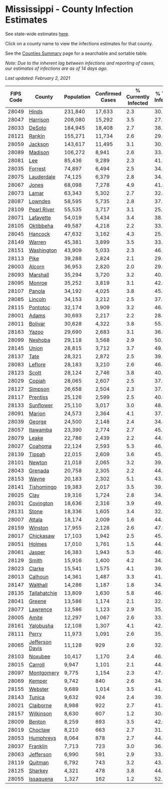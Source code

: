 # Mississippi - County Infection Estimates

See state-wide estimates [here](/infections/us-ms).

Click on a county name to view the infections estimates for that county.

See the [Counties Summary](/infections/summary-counties) page for a searchable and sortable table.

*Note: Due to the inherent lag between infections and reporting of cases, our estimates of infections are as of 14 days ago.*

*Last updated: February 2, 2021*

|   FIPS Code |                             County |   Population |   Confirmed Cases |   % Currently Infected |   % Total Infected |
|-------------|------------------------------------|--------------|-------------------|------------------------|--------------------|
|       28049 |                     [Hinds](hinds) |      231,840 |            17,633 |                    2.3 |               30.3 |
|       28047 |               [Harrison](harrison) |      208,080 |            15,292 |                    3.5 |               27.9 |
|       28033 |                   [DeSoto](desoto) |      184,945 |            18,408 |                    2.7 |               38.7 |
|       28121 |                   [Rankin](rankin) |      155,271 |            11,734 |                    2.6 |               29.0 |
|       28059 |                 [Jackson](jackson) |      143,617 |            11,495 |                    3.1 |               30.9 |
|       28089 |                 [Madison](madison) |      106,272 |             8,941 |                    2.6 |               33.5 |
|       28081 |                         [Lee](lee) |       85,436 |             9,289 |                    2.3 |               41.9 |
|       28035 |                 [Forrest](forrest) |       74,897 |             6,494 |                    2.5 |               34.3 |
|       28075 |           [Lauderdale](lauderdale) |       74,125 |             6,379 |                    2.8 |               34.2 |
|       28067 |                     [Jones](jones) |       68,098 |             7,278 |                    4.9 |               41.0 |
|       28073 |                     [Lamar](lamar) |       63,343 |             5,302 |                    2.7 |               32.4 |
|       28087 |                 [Lowndes](lowndes) |       58,595 |             5,735 |                    2.8 |               37.5 |
|       28109 |         [Pearl River](pearl-river) |       55,535 |             3,717 |                    3.1 |               25.9 |
|       28071 |             [Lafayette](lafayette) |       54,019 |             5,434 |                    3.4 |               38.5 |
|       28105 |             [Oktibbeha](oktibbeha) |       49,587 |             4,218 |                    2.2 |               33.7 |
|       28045 |                 [Hancock](hancock) |       47,632 |             3,162 |                    4.3 |               25.1 |
|       28149 |                   [Warren](warren) |       45,381 |             3,899 |                    3.5 |               33.8 |
|       28151 |           [Washington](washington) |       43,909 |             5,033 |                    2.3 |               46.5 |
|       28113 |                       [Pike](pike) |       39,288 |             2,824 |                    2.1 |               29.3 |
|       28003 |                   [Alcorn](alcorn) |       36,953 |             2,820 |                    2.0 |               29.0 |
|       28093 |               [Marshall](marshall) |       35,294 |             3,720 |                    3.2 |               40.7 |
|       28095 |                   [Monroe](monroe) |       35,252 |             3,819 |                    3.1 |               42.8 |
|       28107 |                   [Panola](panola) |       34,192 |             4,025 |                    3.8 |               45.8 |
|       28085 |                 [Lincoln](lincoln) |       34,153 |             3,212 |                    2.5 |               37.3 |
|       28115 |               [Pontotoc](pontotoc) |       32,174 |             3,909 |                    3.2 |               46.7 |
|       28001 |                     [Adams](adams) |       30,693 |             2,217 |                    2.2 |               28.9 |
|       28011 |                 [Bolivar](bolivar) |       30,628 |             4,322 |                    3.8 |               55.7 |
|       28163 |                     [Yazoo](yazoo) |       29,690 |             2,683 |                    3.1 |               36.0 |
|       28099 |                 [Neshoba](neshoba) |       29,118 |             3,568 |                    2.9 |               50.3 |
|       28145 |                     [Union](union) |       28,815 |             3,712 |                    3.7 |               49.2 |
|       28137 |                       [Tate](tate) |       28,321 |             2,872 |                    2.5 |               39.5 |
|       28083 |                 [Leflore](leflore) |       28,183 |             3,210 |                    2.6 |               46.4 |
|       28123 |                     [Scott](scott) |       28,124 |             2,746 |                    3.8 |               40.8 |
|       28029 |                   [Copiah](copiah) |       28,065 |             2,607 |                    2.5 |               37.6 |
|       28127 |                 [Simpson](simpson) |       26,658 |             2,504 |                    2.3 |               37.7 |
|       28117 |               [Prentiss](prentiss) |       25,126 |             2,599 |                    2.5 |               40.0 |
|       28133 |             [Sunflower](sunflower) |       25,110 |             3,017 |                    3.0 |               48.2 |
|       28091 |                   [Marion](marion) |       24,573 |             2,364 |                    4.1 |               37.7 |
|       28039 |                   [George](george) |       24,500 |             2,148 |                    2.4 |               34.4 |
|       28057 |               [Itawamba](itawamba) |       23,390 |             2,774 |                    2.7 |               45.8 |
|       28079 |                     [Leake](leake) |       22,786 |             2,439 |                    2.2 |               44.6 |
|       28027 |                 [Coahoma](coahoma) |       22,124 |             2,593 |                    5.3 |               46.5 |
|       28139 |                   [Tippah](tippah) |       22,015 |             2,609 |                    3.6 |               45.7 |
|       28101 |                   [Newton](newton) |       21,018 |             2,065 |                    3.2 |               39.2 |
|       28043 |                 [Grenada](grenada) |       20,758 |             2,305 |                    2.2 |               44.2 |
|       28153 |                     [Wayne](wayne) |       20,183 |             2,302 |                    5.1 |               43.8 |
|       28141 |           [Tishomingo](tishomingo) |       19,383 |             2,017 |                    3.5 |               39.9 |
|       28025 |                       [Clay](clay) |       19,316 |             1,724 |                    2.8 |               34.9 |
|       28031 |             [Covington](covington) |       18,636 |             2,316 |                    3.9 |               49.1 |
|       28131 |                     [Stone](stone) |       18,336 |             1,605 |                    3.4 |               32.8 |
|       28007 |                   [Attala](attala) |       18,174 |             2,009 |                    1.6 |               44.9 |
|       28159 |                 [Winston](winston) |       17,955 |             2,128 |                    2.6 |               47.0 |
|       28017 |             [Chickasaw](chickasaw) |       17,103 |             1,942 |                    2.5 |               45.3 |
|       28051 |                   [Holmes](holmes) |       17,010 |             1,761 |                    1.5 |               44.9 |
|       28061 |                   [Jasper](jasper) |       16,383 |             1,943 |                    5.3 |               46.0 |
|       28129 |                     [Smith](smith) |       15,916 |             1,400 |                    4.2 |               34.8 |
|       28023 |                   [Clarke](clarke) |       15,541 |             1,575 |                    4.1 |               39.5 |
|       28013 |                 [Calhoun](calhoun) |       14,361 |             1,487 |                    3.3 |               41.2 |
|       28147 |               [Walthall](walthall) |       14,286 |             1,187 |                    1.8 |               34.1 |
|       28135 |       [Tallahatchie](tallahatchie) |       13,809 |             1,630 |                    5.8 |               46.4 |
|       28041 |                   [Greene](greene) |       13,586 |             1,174 |                    2.1 |               32.9 |
|       28077 |               [Lawrence](lawrence) |       12,586 |             1,123 |                    2.9 |               35.5 |
|       28005 |                     [Amite](amite) |       12,297 |             1,067 |                    2.6 |               33.9 |
|       28161 |             [Yalobusha](yalobusha) |       12,108 |             1,307 |                    4.1 |               42.4 |
|       28111 |                     [Perry](perry) |       11,973 |             1,091 |                    2.6 |               35.7 |
|       28065 | [Jefferson Davis](jefferson-davis) |       11,128 |               929 |                    2.6 |               32.9 |
|       28103 |                 [Noxubee](noxubee) |       10,417 |             1,170 |                    2.4 |               46.5 |
|       28015 |                 [Carroll](carroll) |        9,947 |             1,101 |                    2.1 |               44.3 |
|       28097 |           [Montgomery](montgomery) |        9,775 |             1,154 |                    2.3 |               47.6 |
|       28069 |                   [Kemper](kemper) |        9,742 |               840 |                    2.6 |               34.5 |
|       28155 |                 [Webster](webster) |        9,689 |             1,014 |                    3.5 |               41.1 |
|       28143 |                   [Tunica](tunica) |        9,632 |               924 |                    2.4 |               39.7 |
|       28021 |             [Claiborne](claiborne) |        8,988 |               922 |                    2.7 |               41.8 |
|       28157 |             [Wilkinson](wilkinson) |        8,630 |               607 |                    1.2 |               30.6 |
|       28009 |                   [Benton](benton) |        8,259 |               893 |                    3.5 |               42.0 |
|       28019 |                 [Choctaw](choctaw) |        8,210 |               663 |                    2.7 |               31.5 |
|       28053 |             [Humphreys](humphreys) |        8,064 |               878 |                    2.7 |               44.0 |
|       28037 |               [Franklin](franklin) |        7,713 |               723 |                    3.0 |               36.6 |
|       28063 |             [Jefferson](jefferson) |        6,990 |               591 |                    2.9 |               33.6 |
|       28119 |                 [Quitman](quitman) |        6,792 |               743 |                    3.2 |               43.7 |
|       28125 |                 [Sharkey](sharkey) |        4,321 |               478 |                    3.8 |               44.9 |
|       28055 |             [Issaquena](issaquena) |        1,327 |               162 |                    1.2 |               52.1 |